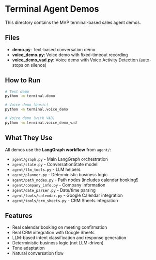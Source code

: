 # Terminal Agent Demos

This directory contains the MVP terminal-based sales agent demos.

## Files

- **demo.py**: Text-based conversation demo
- **voice_demo.py**: Voice demo with fixed-timeout recording
- **voice_demo_vad.py**: Voice demo with Voice Activity Detection (auto-stops on silence)

## How to Run

```bash
# Text demo
python -m terminal.demo

# Voice demo (basic)
python -m terminal.voice_demo

# Voice demo (with VAD)
python -m terminal.voice_demo_vad
```

## What They Use

All demos use the **LangGraph workflow** from `agent/`:
- `agent/graph.py` - Main LangGraph orchestration
- `agent/state.py` - ConversationState model
- `agent/llm_tools.py` - LLM helpers
- `agent/planner.py` - Deterministic business logic
- `agent/path_nodes.py` - Path nodes (includes calendar booking!)
- `agent/company_info.py` - Company information
- `agent/date_parser.py` - Date/time parsing
- `agent/tools/calendar.py` - Google Calendar integration
- `agent/tools/crm_sheets.py` - CRM Sheets integration

## Features

- Real calendar booking on meeting confirmation
- Real CRM integration with Google Sheets
- LLM-based intent classification and response generation
- Deterministic business logic (not LLM-driven)
- Tone adaptation
- Natural conversation flow

